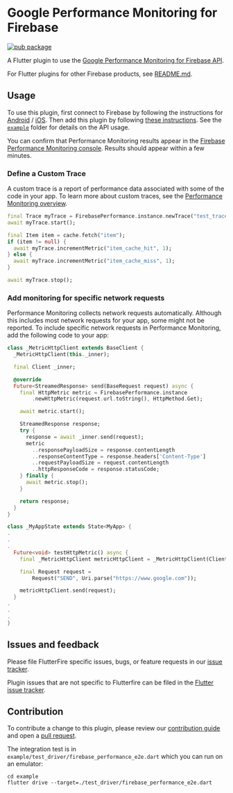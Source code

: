 # Google Performance Monitoring for Firebase

[![pub package](https://img.shields.io/pub/v/firebase_performance.svg)](https://pub.dev/packages/firebase_performance)

A Flutter plugin to use the [Google Performance Monitoring for Firebase API](https://firebase.google.com/docs/perf-mon/).

For Flutter plugins for other Firebase products, see [README.md](https://github.com/FirebaseExtended/flutterfire/blob/master/README.md).

## Usage

To use this plugin, first connect to Firebase by following the instructions for [Android](https://firebase.flutter.dev/docs/installation/android) / [iOS](https://firebase.flutter.dev/docs/installation/ios). Then add this plugin by following [these instructions](https://firebase.flutter.dev/docs/performance/overview). See the [`example`](example) folder for details on the API usage.

You can confirm that Performance Monitoring results appear in the [Firebase Performance Monitoring console](https://firebase.corp.google.com/project/_/performance). Results should appear within a few minutes.

### Define a Custom Trace

A custom trace is a report of performance data associated with some of the code in your app. To learn more about custom traces, see the [Performance Monitoring overview](https://firebase.google.com/docs/perf-mon/custom-code-traces).

```dart
final Trace myTrace = FirebasePerformance.instance.newTrace("test_trace");
await myTrace.start();

final Item item = cache.fetch("item");
if (item != null) {
  await myTrace.incrementMetric("item_cache_hit", 1);
} else {
  await myTrace.incrementMetric("item_cache_miss", 1);
}

await myTrace.stop();
```

### Add monitoring for specific network requests

Performance Monitoring collects network requests automatically. Although this includes most network requests for your app, some might not be reported. To include specific network requests in Performance Monitoring, add the following code to your app:

```dart
class _MetricHttpClient extends BaseClient {
  _MetricHttpClient(this._inner);

  final Client _inner;

  @override
  Future<StreamedResponse> send(BaseRequest request) async {
    final HttpMetric metric = FirebasePerformance.instance
        .newHttpMetric(request.url.toString(), HttpMethod.Get);

    await metric.start();

    StreamedResponse response;
    try {
      response = await _inner.send(request);
      metric
        ..responsePayloadSize = response.contentLength
        ..responseContentType = response.headers['Content-Type']
        ..requestPayloadSize = request.contentLength
        ..httpResponseCode = response.statusCode;
    } finally {
      await metric.stop();
    }

    return response;
  }
}

class _MyAppState extends State<MyApp> {
.
.
.
  Future<void> testHttpMetric() async {
    final _MetricHttpClient metricHttpClient = _MetricHttpClient(Client());

    final Request request =
        Request("SEND", Uri.parse("https://www.google.com"));

    metricHttpClient.send(request);
  }
.
.
.
}
```

## Issues and feedback

Please file FlutterFire specific issues, bugs, or feature requests in our [issue tracker](https://github.com/FirebaseExtended/flutterfire/issues/new).

Plugin issues that are not specific to Flutterfire can be filed in the [Flutter issue tracker](https://github.com/flutter/flutter/issues/new).

## Contribution

To contribute a change to this plugin,
please review our [contribution guide](https://github.com/FirebaseExtended/flutterfire/blob/master/CONTRIBUTING.md)
and open a [pull request](https://github.com/FirebaseExtended/flutterfire/pulls).

The integration test is in `example/test_driver/firebase_performance_e2e.dart` which you can run on an emulator:
```
cd example
flutter drive --target=./test_driver/firebase_performance_e2e.dart
```
